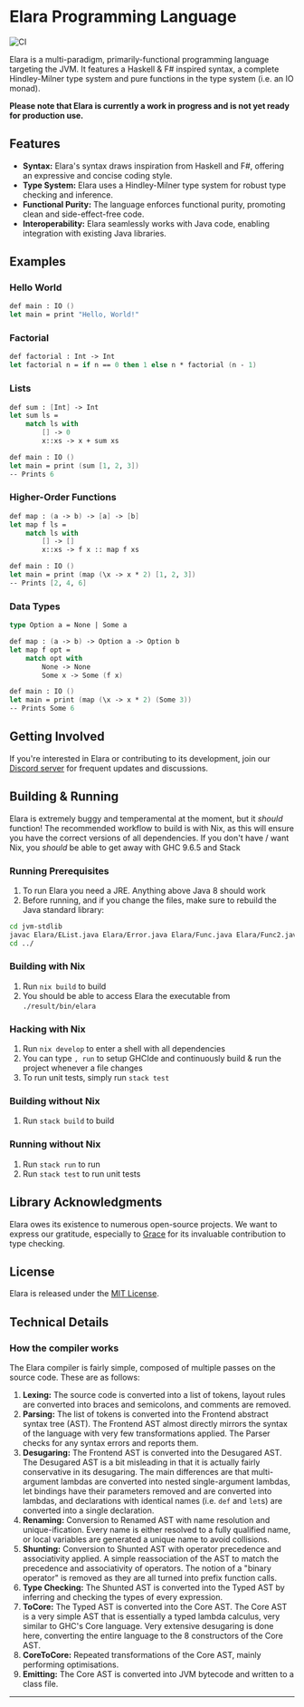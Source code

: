 # Elara Programming Language

![CI](https://github.com/ElaraLang/elara/actions/workflows/ci.yaml/badge.svg)

Elara is a multi-paradigm, primarily-functional programming language targeting the JVM. It features a Haskell & F# inspired syntax, a complete Hindley-Milner type system and pure functions in the type system (i.e. an IO monad).

**Please note that Elara is currently a work in progress and is not yet ready for production use.**

## Features

- **Syntax:** Elara's syntax draws inspiration from Haskell and F#, offering an expressive and concise coding style.
- **Type System:** Elara uses a Hindley-Milner type system for robust type checking and inference.
- **Functional Purity:** The language enforces functional purity, promoting clean and side-effect-free code.
- **Interoperability:** Elara seamlessly works with Java code, enabling integration with existing Java libraries.

## Examples

### Hello World

```fs
def main : IO ()
let main = print "Hello, World!"
```

### Factorial

```fs
def factorial : Int -> Int
let factorial n = if n == 0 then 1 else n * factorial (n - 1)
```

### Lists

```fs
def sum : [Int] -> Int
let sum ls =
    match ls with
        [] -> 0
        x::xs -> x + sum xs

def main : IO ()
let main = print (sum [1, 2, 3])
-- Prints 6
```

### Higher-Order Functions

```fs
def map : (a -> b) -> [a] -> [b]
let map f ls =
    match ls with
        [] -> []
        x::xs -> f x :: map f xs

def main : IO ()
let main = print (map (\x -> x * 2) [1, 2, 3])
-- Prints [2, 4, 6]
```

### Data Types

```fs
type Option a = None | Some a

def map : (a -> b) -> Option a -> Option b
let map f opt =
    match opt with
        None -> None
        Some x -> Some (f x)

def main : IO ()
let main = print (map (\x -> x * 2) (Some 3))
-- Prints Some 6
```

## Getting Involved

If you're interested in Elara or contributing to its development, join our [Discord server](https://discord.gg/xu5gSTV) for frequent updates and discussions.

## Building & Running

Elara is extremely buggy and temperamental at the moment, but it _should_ function!
The recommended workflow to build is with Nix, as this will ensure you have the correct versions of all dependencies.
If you don't have / want Nix, you _should_ be able to get away with GHC 9.6.5 and Stack

### Running Prerequisites

1. To run Elara you need a JRE. Anything above Java 8 should work
2. Before running, and if you change the files, make sure to rebuild the Java standard library:

```sh
cd jvm-stdlib
javac Elara/EList.java Elara/Error.java Elara/Func.java Elara/Func2.java Elara/IO.java Elara/Int.java Elara/Prelude.java Elara/Unit.java Elara/Func0.java
cd ../
```

### Building with Nix

1. Run `nix build` to build
2. You should be able to access Elara the executable from `./result/bin/elara`

### Hacking with Nix

1. Run `nix develop` to enter a shell with all dependencies
2. You can type `, run` to setup GHCIde and continuously build & run the project whenever a file changes
3. To run unit tests, simply run `stack test`

### Building without Nix

1. Run `stack build` to build

### Running without Nix

1. Run `stack run` to run
2. Run `stack test` to run unit tests

## Library Acknowledgments

Elara owes its existence to numerous open-source projects. We want to express our gratitude, especially to [Grace](https://github.com/Gabriella439/grace) for its invaluable contribution to type checking.

## License

Elara is released under the [MIT License](LICENSE).

## Technical Details

### How the compiler works

The Elara compiler is fairly simple, composed of multiple passes on the source code. These are as follows:

1. **Lexing:** The source code is converted into a list of tokens, layout rules are converted into braces and semicolons, and comments are removed.
2. **Parsing:** The list of tokens is converted into the Frontend abstract syntax tree (AST). The Frontend AST almost directly mirrors the syntax of the language with very few transformations applied. The Parser checks for any syntax errors and reports them.
3. **Desugaring:** The Frontend AST is converted into the Desugared AST. The Desugared AST is a bit misleading in that it is actually fairly conservative in its desugaring. The main differences are that multi-argument lambdas are converted into nested single-argument lambdas, let bindings have their parameters removed and are converted into lambdas, and declarations with identical names (i.e. `def` and `let`s) are converted into a single declaration.
4. **Renaming:** Conversion to Renamed AST with name resolution and unique-ification. Every name is either resolved to a fully qualified name, or local variables are generated a unique name to avoid collisions.
5. **Shunting:** Conversion to Shunted AST with operator precedence and associativity applied. A simple reassociation of the AST to match the precedence and associativity of operators. The notion of a "binary operator" is removed as they are all turned into prefix function calls.
6. **Type Checking:** The Shunted AST is converted into the Typed AST by inferring and checking the types of every expression.
7. **ToCore:** The Typed AST is converted into the Core AST. The Core AST is a very simple AST that is essentially a typed lambda calculus, very similar to GHC's Core language. Very extensive desugaring is done here, converting the entire language to the 8 constructors of the Core AST.
8. **CoreToCore:** Repeated transformations of the Core AST, mainly performing optimisations.
9. **Emitting:** The Core AST is converted into JVM bytecode and written to a class file.

---

